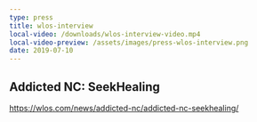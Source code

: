 ```yaml
---
type: press
title: wlos-interview
local-video: /downloads/wlos-interview-video.mp4
local-video-preview: /assets/images/press-wlos-interview.png
date: 2019-07-10
---
```


## Addicted NC: SeekHealing

<https://wlos.com/news/addicted-nc/addicted-nc-seekhealing/>
